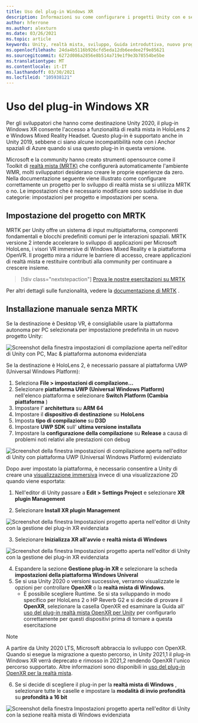 ```yaml
---
title: Uso del plug-in Windows XR
description: Informazioni su come configurare i progetti Unity con e senza MRTK con il supporto di Windows XR.
author: hferrone
ms.author: alexturn
ms.date: 03/26/2021
ms.topic: article
keywords: Unity, realtà mista, sviluppo, Guida introduttiva, nuovo progetto, realtà mista di Windows, UWP, XR, prestazioni, legacy, MRTK, Windows
ms.openlocfilehash: 24da4b5116b926cfd5eda12db6eedee2f9e85621
ms.sourcegitcommit: 6272d086a2856e8b514a719e1f9e3b78554be5be
ms.translationtype: MT
ms.contentlocale: it-IT
ms.lasthandoff: 03/30/2021
ms.locfileid: "105938121"
---
```

# <a name="using-windows-xr-plugin"></a>Uso del plug-in Windows XR

Per gli sviluppatori che hanno come destinazione Unity 2020, il plug-in Windows XR consente l'accesso a funzionalità di realtà mista in HoloLens 2 e Windows Mixed Reality Headset.  Questo plug-in è supportato anche in Unity 2019, sebbene ci siano alcune incompatibilità note con i Anchor spaziali di Azure quando si usa questo plug-in in questa versione.

Microsoft e la community hanno creato strumenti opensource come il Toolkit di [realtà mista (MRTK)](https://microsoft.github.io/MixedRealityToolkit-Unity/Documentation/Installation.html) che configurerà automaticamente l'ambiente WMR, molti sviluppatori desiderano creare le proprie esperienze da zero.  Nella documentazione seguente viene illustrato come configurare correttamente un progetto per lo sviluppo di realtà mista se si utilizza MRTK o no.  Le impostazioni che è necessario modificare sono suddivise in due categorie: impostazioni per progetto e impostazioni per scena.

## <a name="setting-up-your-project-with-mrtk"></a>Impostazione del progetto con MRTK

MRTK per Unity offre un sistema di input multipiattaforma, componenti fondamentali e blocchi predefiniti comuni per le interazioni spaziali. MRTK versione 2 intende accelerare lo sviluppo di applicazioni per Microsoft HoloLens, i visori VR immersive di Windows Mixed Reality e la piattaforma OpenVR. Il progetto mira a ridurre le barriere di accesso, creare applicazioni di realtà mista e restituire contributi alla community per continuare a crescere insieme.

> [!div class="nextstepaction"]
> [Prova le nostre esercitazioni su MRTK](tutorials/mr-learning-base-01.md)

Per altri dettagli sulle funzionalità, vedere la [documentazione di MRTK](/windows/mixed-reality/mrtk-unity) .

## <a name="manual-setup-without-mrtk"></a>Installazione manuale senza MRTK

Se la destinazione è Desktop VR, è consigliabile usare la piattaforma autonoma per PC selezionata per impostazione predefinita in un nuovo progetto Unity:

![Screenshot della finestra impostazioni di compilazione aperta nell'editor di Unity con PC, Mac & piattaforma autonoma evidenziata](images/wmr-config-img-3.png)

Se la destinazione è HoloLens 2, è necessario passare al piattaforma UWP (Universal Windows Platform):

1.  Seleziona **File > impostazioni di compilazione...**
2.  Selezionare **piattaforma UWP (Universal Windows Platform)** nell'elenco piattaforma e selezionare **Switch Platform (Cambia piattaforma** )
3.  Impostare l' **architettura** su **ARM 64**
4.  Impostare il **dispositivo di destinazione** su **HoloLens**
5.  Imposta **tipo di compilazione** su **D3D**
6.  Impostare **UWP SDK** sull' **ultima versione installata**
7.  Impostare la **configurazione della compilazione** su **Release** a causa di problemi noti relativi alle prestazioni con debug

![Screenshot della finestra impostazioni di compilazione aperta nell'editor di Unity con piattaforma UWP (Universal Windows Platform) evidenziato](images/wmr-config-img-4.png)

Dopo aver impostato la piattaforma, è necessario consentire a Unity di creare una [visualizzazione immersiva](../../design/app-views.md) invece di una visualizzazione 2D quando viene esportata:

1. Nell'editor di Unity passare a **Edit > Settings Project** e selezionare **XR plugin Management**

2. Selezionare **Install XR plugin Management**

![Screenshot della finestra Impostazioni progetto aperta nell'editor di Unity con la gestione dei plug-in XR evidenziata](images/wmr-config-img-5.png)

3. Selezionare **Inizializza XR all'avvio** e **realtà mista di Windows**

![Screenshot della finestra Impostazioni progetto aperta nell'editor di Unity con la gestione dei plug-in XR evidenziata](images/wmr-config-img-7.png)

4. Espandere la sezione **Gestione plug-in XR** e selezionare la scheda **impostazioni della piattaforma Windows Univeral**
5. Se si usa Unity 2020 o versioni successive, verranno visualizzate le opzioni per controllare **OpenXR** o la **realtà mista di Windows**. 
    * È possibile scegliere Runtime.  Se si sta sviluppando in modo specifico per HoloLens 2 o HP Reverb G2 e si decide di provare il **OpenXR**, selezionare la casella OpenXR ed esaminare la Guida all' [uso del plug-in realtà mista OpenXR per Unity](openxr-getting-started.md) per configurarlo correttamente per questi dispositivi prima di tornare a questa esercitazione

> [!NOTE]
> A partire da Unity 2020 LTS, Microsoft abbraccia lo sviluppo con OpenXR.  Quando si esegue la migrazione a questo percorso, in Unity 2021,1 il plug-in Windows XR verrà deprecato e rimosso in 2021,2 rendendo OpenXR l'unico percorso supportato. Altre informazioni sono disponibili in [uso del plug-in OpenXR per la realtà mista](openxr-getting-started.md).

6. Se si decide di scegliere il plug-in per la **realtà mista di Windows** , selezionare tutte le caselle e impostare la **modalità di invio profondità** su **profondità a 16 bit**

![Screenshot della finestra Impostazioni progetto aperta nell'editor di Unity con la sezione realtà mista di Windows evidenziata](images/wmr-config-img-8.png)
